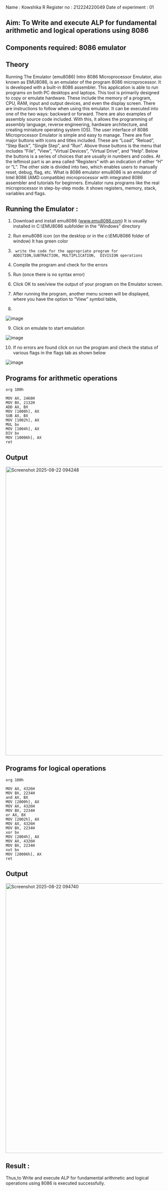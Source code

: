 Name : Kowshika R
Register no : 212224220049
Date of experiment : 01





## Aim: To Write and execute ALP for fundamental arithmetic and logical operations using 8086
## Components required: 8086  emulator 
## Theory 
Running The Emulator (emu8086) Intro 8086 Microprocessor Emulator, also known as EMU8086, is an emulator of the program 8086 microprocessor. It is developed with a built-in 8086 assembler. This application is able to run programs on both PC desktops and laptops. This tool is primarily designed to copy or emulate hardware. These include the memory of a program, CPU, RAM, input and output devices, and even the display screen. There are instructions to follow when using this emulator. It can be executed into one of the two ways: backward or forward. There are also examples of assembly source code included. With this, it allows the programming of assembly language, reverse engineering, hardware architecture, and creating miniature operating system (OS). The user interface of 8086 Microprocessor Emulator is simple and easy to manage. There are five major buttons with icons and titles included. These are “Load”, “Reload”, “Step Back”, “Single Step”, and “Run”. Above those buttons is the menu that includes “File”, “View”, “Virtual Devices”, “Virtual Drive”, and “Help”. Below the buttons is a series of choices that are usually in numbers and codes. At the leftmost part is an area called “Registers” with an indication of either “H” or “L”. The other side is divided into two, which enables users to manually reset, debug, flag, etc. What is 8086 emulator emu8086 is an emulator of Intel 8086 (AMD compatible) microprocessor with integrated 8086 assembler and tutorials for beginners. Emulator runs programs like the real microprocessor in step-by-step mode. it shows registers, memory, stack, variables and flags.


 ## Running the Emulator :
1.	Download and install emu8086 (www.emu8086.com) It is usually installed in C:\EMU8086 subfolder in the “Windows” directory
2.	  Run  emu8086 icon (on the desktop or in the c:\EMU8086 folder of window) It has green color 
 
 
3.		write the code for the appropriate program for ADDITION,SUBTRACTION, MULTIPLICATION,  DIVISION operations 

4.	 Compile the program and check for the errors 
5.	Run (once there is no syntax error) 

6.	Click OK to see/view the output of your program on the Emulator screen. 


7.	After running the program, another menu screen will be displayed, where you have the option to “View” symbol table,
8.	 


![image](https://user-images.githubusercontent.com/36288975/189273263-d65baae9-4b8f-4723-afb3-c0ffa4052b04.png)











9.	Click on emulate to start emulation 








![image](https://user-images.githubusercontent.com/36288975/189273273-9bb36ec1-e2e8-4892-8d35-37707332bfdc.png)








10.	If no errors are found click on run the program and check the status of various flags in the flags tab as shown below 






![image](https://user-images.githubusercontent.com/36288975/189273277-113a2a33-4a40-4ff8-95a5-ecd3a1f504fe.png)







## Programs for arithmetic  operations

```
org 100h

MOV AX, 2468H
MOV BX, 2132H
ADD AX, BX
MOV [1000h], AX
SUB AX, BX
MOV [1002h], AX
MUL bx 
MOV [1004h], AX
DIV bx
MOV [10006h], AX
ret
```

## Output  

<img width="1355" height="926" alt="Screenshot 2025-08-22 094248" src="https://github.com/user-attachments/assets/4559d35a-318c-423a-ab7e-6f226be1ddef" />

## Programs for logical operations

```
org 100h

MOV AX, 4326H
MOV BX, 2234H
and AX, BX
MOV [2000h], AX
MOV AX, 4326H
MOV BX, 2234H
or AX, BX
MOV [2002h], AX
MOV AX, 4326H
MOV BX, 2234H
xor bx 
MOV [2004h], AX
MOV AX, 4326H
MOV BX, 2234H
not bx
MOV [20006h], AX
ret
```
## Output  

<img width="1309" height="865" alt="Screenshot 2025-08-22 094740" src="https://github.com/user-attachments/assets/6be1ca40-822d-476a-8fd9-9d20a6192bbf" />


## Result :

Thus,to Write and execute ALP for fundamental arithmetic and logical operations using 8086 is executed successfully.








